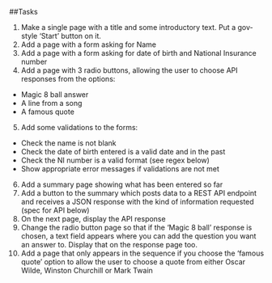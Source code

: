 ##Tasks

1. Make a single page with a title and some introductory text. Put a gov-style ‘Start’ button on it.
2. Add a page with a form asking for Name
3. Add a page with a form asking for date of birth and National Insurance number
4. Add a page with 3 radio buttons, allowing the user to choose API responses from the options:
  * Magic 8 ball answer    
  * A line from a song
  * A famous quote
5. Add some validations to the forms:
  * Check the name is not blank
  * Check the date of birth entered is a valid date and in the past
  * Check the NI number is a valid format (see regex below)
  * Show appropriate error messages if validations are not met
6. Add a summary page showing what has been entered so far
7. Add a button to the summary which posts data to a REST API endpoint and receives a JSON response with the kind of information requested (spec for API below)
8. On the next page, display the API response
9. Change the radio button page so that if the ‘Magic 8 ball’ response is chosen, a text field appears where you can add the question you want an answer to. Display that on the response page too.
10. Add a page that only appears in the sequence if you choose the ‘famous quote’ option to allow the user to choose a quote from either Oscar Wilde, Winston Churchill or Mark Twain